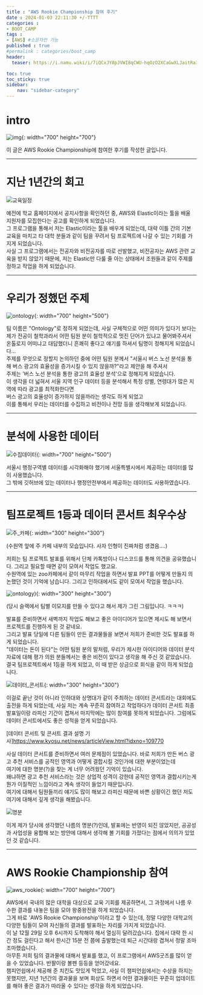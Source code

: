 ```yaml
---
title : "AWS Rookie Championship 참여 후기"
date : 2024-01-03 22:11:30 +/-TTTT
categories : 
- BOOT_CAMP
tags : 
- [AWS] #소문자만 가능
published : true
#permalink : categories/boot_camp
header:
  teaser: https://i.namu.wiki/i/7iQCxJY8pJVWI8qCWU-hqOzO2XCaGwXLJaitRa3Yqdcp-T3lkOP508aVkVB4So2AprnWFS4jyfbzewSED0OkvA.webp

toc: true
toc_sticky: true
sidebar:
    nav: "sidebar-category"
---
```


# intro   
     
![img](https://i.namu.wiki/i/7iQCxJY8pJVWI8qCWU-hqOzO2XCaGwXLJaitRa3Yqdcp-T3lkOP508aVkVB4So2AprnWFS4jyfbzewSED0OkvA.webp){: width="700" height="700"}

이 글은 AWS Rookie Championship에 참여한 후기를 작성한 글입니다.    

--------------

# 지난 1년간의 회고   
      
![교육일정](https://github.com/sk-choi/sk-choi.github.io/assets/80041090/5b0d7e4b-bc59-4e14-952a-631370ccdbf7)     

예전에 학교 홈페이지에서 공지사항을 확인하던 중, AWS와 Elastic이라는 툴을 배울 지원자를 모집한다는 공고를 확인하게 되었습니다.   
그 프로그램을 통해서 저는 Elastic이라는 툴을 배우게 되었는데, 대략 이틀 간의 기본 교육을 마치고 타 대학 분들과 같이 팀을 꾸려서 팀 프로젝트에 나갈 수 있는 기회를 가지게 되었습니다.   
사실 그 프로그램에서는 전공자와 비전공자를 따로 선발했고, 비전공자는 AWS 관련 교육을 받지 않았기 때문에, 저는 Elastic만 다룰 줄 아는 상태에서 조원들과 같이 주제를 정하고 작업을 하게 되었습니다.   

-------------------

# 우리가 정했던 주제   
     
![ontology](https://github.com/sk-choi/sk-choi.github.io/assets/80041090/f8969066-e62d-4306-8066-ab597a6aec72){: width="700" height="500"}      

팀 이름은 "Ontology"로 정하게 되었는데, 사실 구체적으로 어떤 의미가 있다기 보다는 제가 전공이 철학과라서 어떤 팀원 분이 철학적으로 멋진 단어가 있냐고 물어봐주셔서   
온톨로지 어떠냐고 대답했더니 흔쾌히 좋다고 얘기를 하셔서 팀명이 정해지게 되었습니다...     
주제를 무엇으로 정할지 논의하던 중에 어떤 팀원 분께서 "서울시 버스 노선 분석을 통해 버스 광고의 효율성을 증가시킬 수 있지 않을까?"라고 제안을 해 주셔서    
주제는 '버스 노선 분석을 통한 광고의 효율성 분석'으로 정해지게 되었습니다.    
이 생각을 더 넓혀서 서울 지역 인구 데이터 등을 분석해서 특정 성별, 연령대가 많은 지역에 따라 광고를 최적화한다면     
버스 광고의 효율성이 증가하지 않을까라는 생각도 하게 되었고    
이를 통해서 우리는 데이터를 수집하고 비전이나 전망 등을 생각해보게 되었습니다.   

-----------------

# 분석에 사용한 데이터    
   
![수집데이터](https://github.com/sk-choi/sk-choi.github.io/assets/80041090/ce809e67-f36d-4421-9120-44d38d0d344f){: width="700" height="500"}    

서울시 행정구역별 데이터를 시각화해야 했기에 서울특별시에서 제공하는 데이터를 많이 사용했습니다.   
그 밖에 깃허브에 있는 데이터나 행정안전부에서 제공하는 데이터도 사용하였습니다.   

----------------------

# 팀프로젝트 1등과 데이터 콘서트 최우수상      
             
![주_카페](https://github.com/sk-choi/sk-choi.github.io/assets/80041090/ddc8cbea-e245-4656-b133-06eb12270bb6){: width="300" height="300"}    

(수원역 앞에 주 카페 내부의 모습입니다. 사자 인형이 진짜처럼 생겼음....)

저희는 팀 프로젝트 발표를 위해서 단체 카톡방이나 디스코드를 통해 의견을 공유했습니다. 그리고 필요할 때면 같이 모여서 작업도 했고요.   
수원역에 있는 zoo카페에서 같이 마무리 작업을 하면서 발표 PPT를 어떻게 만들지 의논했던 것이 기억에 남습니다. 그리고 인하대에서도 같이 모여서 작업을 했습니다.

![ontology)](https://github.com/sk-choi/sk-choi.github.io/assets/80041090/a81c878e-3932-49eb-8618-0a1421a2343c){: width="300" height="300"}      

     
(당시 슬랙에서 팀별 이모지를 만들 수 있다고 해서 제가 그린 그림입니다. ㅋㅋㅋ)
    
발표를 준비하면서 새벽까지 작업도 해보고 좋은 아이디어가 있으면 제시도 해 보면서 프로젝트를 진행하게 된 것 같네요.   
그리고 발표 당일에 다른 팀들이 만든 결과물들을 보면서 저희가 준비한 것도 발표를 하게 되었습니다.   
"데이터는 돈이 된다"는 어떤 팀원 분의 말처럼, 우리가 제시한 아이디어와 데이터 분석 자료에 대해 평가 의원 분들께서는 좋은 비전이 있다고 생각을 해 주신 것 같았습니다.   
결국 팀프로젝트에서 1등을 하게 되었고, 이 때 받은 상금으로 회식을 같이 하게 되었습니다.   

![데이터_콘서트](https://github.com/sk-choi/sk-choi.github.io/assets/80041090/df860ff7-dc17-4dbe-a23d-1f16786c7b04){: width="300" height="300"}   

이걸로 끝난 것이 아니라 인하대와 상명대가 같이 주최하는 데이터 콘서트라는 대회에도 출전을 하게 되었는데, 사실 저는 계속 꾸준히 참여하고 작업하다가 데이터 콘서트 최종 발표일이랑
라피신 기간이 겹쳐서 마지막에는 많이 참여를 못하게 되었습니다. 그럼에도 데이터 콘서트에서도 좋은 성적을 얻게 되었습니다.    

[데이터 콘서트 및 콘서트 결과 설명 기사]<https://www.kyosu.net/news/articleView.html?idxno=109770>   

사실 데이터 콘서트를 준비하면서 여러 문제점이 있었습니다. 바로 저희가 만든 버스 광고 추천 서비스를 공적인 영역과 어떻게 결합시킬 것인가에 대한 부분이었는데    
여기에 대한 명분(?)을 찾는 게 너무 어려웠던 기억이 있습니다.   
왜냐하면 광고 추천 서비스라는 것은 상업적 성격이 강한데 공적인 영역과 결합시키는게 뭔가 이질적인 느낌이라고 계속 생각이 들었기 때문입니다.   
여기에 대해서 팀원들끼리 얘기도 많이 해보고 라피신 때문에 바쁜 상황이긴 했던 저도 여기에 대해서 깊게 생각을 해봤습니다.   

![명분](https://github.com/sk-choi/sk-choi.github.io/assets/80041090/8b61744f-2f03-4c80-95ae-819cdeb354b6)    

이게 제가 당시에 생각했던 나름의 명분(?)인데, 발표에는 반영이 되진 않았지만, 공공성과 사업성을 융합해 보는 방안에 대해서 생각해 볼 기회를 가졌다는 점에서 의의가 있었던 것 같습니다.   

------------------------

# AWS Rookie Championship 참여   
      
![aws_rookie](https://github.com/sk-choi/sk-choi.github.io/assets/80041090/1d8c3696-170a-4faf-a498-ff3bb50b0848){: width="700" height="700"}    

AWS에서 국내의 많은 대학을 대상으로 교육 기회를 제공하면서, 그 과정에서 나름 우수한 결과를 내놓은 팀을 모아 왕중왕전을 하게 되었습니다.   
그게 바로 'AWS Rookie Championship'이라고 할 수 있는데, 정말 다양한 대학교의 다양한 팀들이 모여 자신들의 결과를 발표하는 자리를 가지게 되었습니다.   
이 날 12월 29일 오후 6시까지 도착해야 해서 열심히 달려갔습니다. 집에서 대략 한 시간 정도 걸린다고 해서 한시간 15분 전 쯤에 출발했는데 퇴근 시간대랑 겹쳐서 정말 조마조마했습니다.     
아무튼 저희 팀의 결과물에 대해서 발표를 했고, 이 프로그램에서 AWS굿즈를 많이 얻을 수 있었습니다. 반팔이랑 볼펜 등등을 얻어갔네요.   
챔피언쉽에서 제공해 준 치킨도 맛있게 먹었고, 사실 이 챔피언쉽에서는 수상을 하지는 못했지만, 지년 1년간의 결과물을 보며 회상도 하면서 어떤 결과물이든 꾸준히 업데이트를 해야
좋은 결과가 따라올 수 있다는 생각을 하게 되었습니다.    

